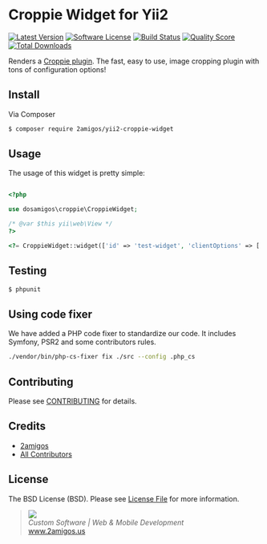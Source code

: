 # Croppie Widget for Yii2 

[![Latest Version](https://img.shields.io/github/release/2amigos/yii2-croppie-widget.svg?style=flat-square)](https://github.com/2amigos/yii2-croppie-widget/releases)
[![Software License](https://img.shields.io/badge/license-MIT-brightgreen.svg?style=flat-square)](LICENSE.md)
[![Build Status](https://img.shields.io/travis/2amigos/yii2-croppie-widget/master.svg?style=flat-square)](https://travis-ci.org/2amigos/yii2-croppie-widget)
[![Quality Score](https://img.shields.io/scrutinizer/g/2amigos/yii2-croppie-widget.svg?style=flat-square)](https://scrutinizer-ci.com/g/2amigos/yii2-croppie-widget)
[![Total Downloads](https://img.shields.io/packagist/dt/2amigos/yii2-croppie-widget.svg?style=flat-square)](https://packagist.org/packages/2amigos/yii2-croppie-widget)

Renders a [Croppie plugin](http://foliotek.github.io/Croppie/). The fast, easy to use, image cropping plugin with tons
of configuration options!

## Install

Via Composer

```bash
$ composer require 2amigos/yii2-croppie-widget
```

## Usage

The usage of this widget is pretty simple:

```php

<?php

use dosamigos\croppie\CroppieWidget;

/* @var $this yii\web\View */
?>

<?= CroppieWidget::widget(['id' => 'test-widget', 'clientOptions' => ['enableExif']]) ?>
```

## Testing

```bash
$ phpunit
```

## Using code fixer

We have added a PHP code fixer to standardize our code. It includes Symfony, PSR2 and some contributors rules. 

```bash 
./vendor/bin/php-cs-fixer fix ./src --config .php_cs
```


## Contributing

Please see [CONTRIBUTING](CONTRIBUTING.md) for details.

## Credits

- [2amigos](https://github.com/2amigos)
- [All Contributors](../../contributors)

## License

The BSD License (BSD). Please see [License File](LICENSE.md) for more information.

<blockquote>
    <a href="http://www.2amigos.us"><img src="http://www.gravatar.com/avatar/55363394d72945ff7ed312556ec041e0.png"></a><br>
    <i>Custom Software | Web & Mobile Development </i><br>
    <a href="http://www.2amigos.us">www.2amigos.us</a>
</blockquote>
